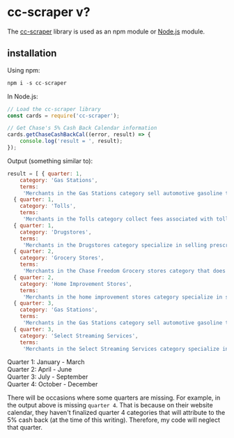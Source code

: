 # cc-scraper v?
The [cc-scraper](https://github.com/JinwookKim/cc-scraper) library is used as an npm module or [Node.js](https://nodejs.org/en/) module.


## installation
Using npm:
```javascript
npm i -s cc-scraper
```

In Node.js:
```javascript
// Load the cc-scraper library
const cards = require('cc-scraper');

// Get Chase's 5% Cash Back Calendar information
cards.getChaseCashBackCal((error, result) => {
    console.log('result = ', result);
});
```

Output (something similar to):
```javascript
result = [ { quarter: 1,
    category: 'Gas Stations',
    terms:
     'Merchants in the Gas Stations category sell automotive gasoline that can be paid for either at the pump or inside the station, and may or may not sell other goods or services at their location. Please note that some merchants that do not specialize in selling automotive gasoline are not included in this category, for example, truck stops, boat marinas, oil and propane distributors, and home heating companies.' },
  { quarter: 1,
    category: 'Tolls',
    terms:
     'Merchants in the Tolls category collect fees associated with toll roads, highways, and bridges. Note that purchases made during the quarter to replenish your electronic toll collection account will qualify.' },
  { quarter: 1,
    category: 'Drugstores',
    terms:
     'Merchants in the Drugstores category specialize in selling prescription drugs and over-the-counter medicines, supplements and various health-related items. These merchants may also sell cosmetics, toiletries, greeting cards, and various household items such as cleaning supplies and packaged foods and drinks. Please note that some merchants that sell a wide variety of goods including these items, and which may contain an onsite pharmacy, for example, warehouse clubs, discount stores, or grocery stores, are not included in this category.' },
  { quarter: 2,
    category: 'Grocery Stores',
    terms:
     'Merchants in the Chase Freedom Grocery stores category that does not include Walmart® and Target® purchases, includes supermarkets as well as smaller grocery stores. Please note that some merchants that sell grocery items are not included in this category; for example, larger stores that sell a wide variety of goods, such as Target®, Walmart®, discount stores, warehouse clubs, and some smaller merchants such as drugstores and merchants that specialize in only a few grocery items. In addition, please note that purchases made at gas stations operated by merchants who also operate grocery stores are not included in this category.' },
  { quarter: 2,
    category: 'Home Improvement Stores',
    terms:
     'Merchants in the home improvement stores category specialize in selling a variety of home improvement supplies, from larger home improvement stores to smaller hardware stores. Please note that some larger merchants that sell a wide variety of general goods which may include home improvement supplies, for example, warehouse clubs, discount stores, or grocery stores, are not included in this category. Also, merchants that specialize in home furnishings, garden and landscaping supplies are not included.' },
  { quarter: 3,
    category: 'Gas Stations',
    terms:
     'Merchants in the Gas Stations category sell automotive gasoline that can be paid for either at the pump or inside the station, and may or may not sell other goods or services at their location. Please note that some merchants that do not specialize in selling automotive gasoline are not included in this category, for example, truck stops, boat marinas, oil and propane distributors, and home heating companies.' },
  { quarter: 3,
    category: 'Select Streaming Services',
    terms:
     'Merchants in the Select Streaming Services category specialize in delivering music and video content over the internet.  Only subscriptions paid for or purchases made with the following select merchants will qualify for this offer: Netflix, Hulu, Sling, Vudu, FuboTV, Apple Music, SiriusXM, Pandora, Spotify.' } ]
```
Quarter 1: January - March  
Quarter 2: April - June  
Quarter 3: July - September  
Quarter 4: October - December

There will be occasions where some quarters are missing. For example, in the output above is missing `quarter 4`. That is because on their website calendar, they haven't finalized quarter 4 categories that will attribute to the 5% cash back (at the time of this writing). Therefore, my code will neglect that quarter.   
